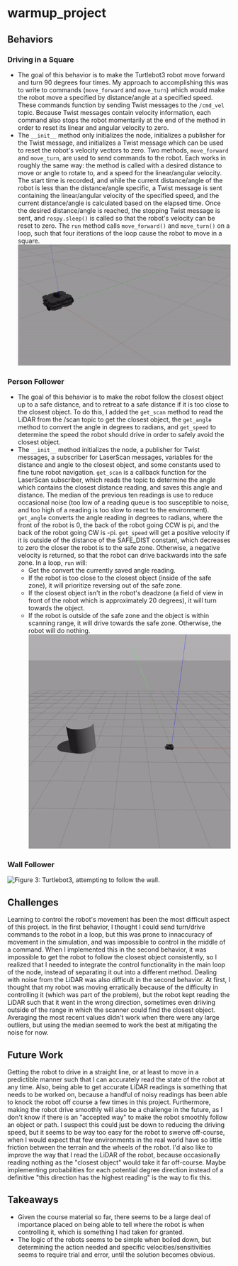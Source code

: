 # warmup_project
## Behaviors
### Driving in a Square
* The goal of this behavior is to make the Turtlebot3 robot move forward and turn 90 degrees four times. My approach to accomplishing this was to write to commands (`move_forward` and `move_turn`) which would make the robot move a specified by distance/angle at a specified speed. These commands function by sending Twist messages to the `/cmd_vel` topic. Because Twist messages contain velocity information, each command also stops the robot momentarily at the end of the method in order to reset its linear and angular velocity to zero.
* The `__init__` method only initializes the node, initializes a publisher for the Twist message, and initializes a Twist message which can be used to reset the robot's velocity vectors to zero. Two methods, `move_forward` and `move_turn`, are used to send commands to the robot. Each works in roughly the same way: the method is called with a desired distance to move or angle to rotate to, and a speed for the linear/angular velocity. The start time is recorded, and while the current distance/angle of the robot is less than the distance/angle specific, a Twist message is sent containing the linear/angular velocity of the specified speed, and the current distance/angle is calculated based on the elapsed time. Once the desired distance/angle is reached, the stopping Twist message is sent, and `rospy.sleep()` is called so that the robot's velocity can be reset to zero. The `run` method calls `move_forward()` and `move_turn()` on a loop, such that four iterations of the loop cause the robot to move in a square.
![Figure 1: Turtlebot3, driving in a "square"](./driving_square.gif)

### Person Follower
* The goal of this behavior is to make the robot follow the closest object up to a safe distance, and to retreat to a safe distance if it is too close to the closest object. To do this, I added the `get_scan` method to read the LiDAR from the /scan topic to get the closest object, the `get_angle` method to convert the angle in degrees to radians, and `get_speed` to determine the speed the robot should drive in order to safely avoid the closest object.
* The `__init__` method initializes the node, a publisher for Twist messages, a subscriber for LaserScan messages, variables for the distance and angle to the closest object, and some constants used to fine tune robot navigation. `get_scan` is a callback function for the LaserScan subscriber, which reads the topic to determine the angle which contains the closest distance reading, and saves this angle and distance. The median of the previous ten readings is use to reduce occasional noise (too low of a reading queue is too susceptible to noise, and too high of a reading is too slow to react to the environment). `get_angle` converts the angle reading in degrees to radians, where the front of the robot is 0, the back of the robot going CCW is pi, and the back of the robot going CW is -pi. `get_speed` will get a positive velocity if it is outside of the distance of the SAFE_DIST constant, which decreases to zero the closer the robot is to the safe zone. Otherwise, a negative velocity is returned, so that the robot can drive backwards into the safe zone. In a loop, `run` will:
  * Get the convert the currently saved angle reading.
  * If the robot is too close to the closest object  (inside of the safe zone), it will prioritize reversing out of the safe zone.
  * If the closest object isn't in the robot's deadzone (a field of view in front of the robot which is approximately 20 degrees), it will turn towards the object.
  * If the robot is outside of the safe zone and the object is within scanning range, it will drive towards the safe zone. Otherwise, the robot will do nothing.
![Figure 2: Turtlebot3, following the closest object outside of a safe distance.](./follow_person.gif)

### Wall Follower
![Figure 3: Turtlebot3, attempting to follow the wall.](./wall_follower.gif)

## Challenges
Learning to control the robot's movement has been the most difficult aspect of this project. In the first behavior, I thought I could send turn/drive commands to the robot in a loop, but this was prone to innaccuracy of movement in the simulation, and was impossible to control in the middle of a command. When I implemented this in the second behavior, it was impossible to get the robot to follow the closest object consistently, so I realized that I needed to integrate the control functionality in the main loop of the node, instead of separating it out into a different method.
Dealing with noise from the LiDAR was also difficult in the second behavior. At first, I thought that my robot was moving erratically because of the difficulty in controlling it (which was part of the problem), but the robot kept reading the LiDAR such that it went in the wrong direction, sometimes even driiving outside of the range in which the scanner could find the closest object. Averaging the most recent values didn't work when there were any large outliers, but using the median seemed to work the best at mitigating the noise for now.

## Future Work
Getting the robot to drive in a straight line, or at least to move in a predictible manner such that I can accurately read the state of the robot at any time. Also, being able to get accurate LiDAR readings is something that needs to be worked on, because a handful of noisy readings has been able to knock the robot off course a few times in this project. Furthermore, making the robot drive smoothly will also be a challenge in the future, as I don't know if there is an "accepted way" to make the robot smoothly follow an object or path. I suspect this could just be down to reducing the driving speed, but it seems to be way too easy for the robot to swerve off-course, when I would expect that few environments in the real world have so little friction between the terrain and the wheels of the robot. I'd also like to improve the way that I read the LiDAR of the robot, because occasionally reading nothing as the "closest object" would take it far off-course. Maybe implementing probabilities for each potential degree direction instead of a definitive "this direction has the highest reading" is the way to fix this.

## Takeaways
* Given the course material so far, there seems to be a large deal of importance placed on being able to tell where the robot is when controlling it, which is something I had taken for granted.
* The logic of the robots seems to be simple when boiled down, but determining the action needed and specific velocities/sensitivities seems to require trial and error, until the solution becomes obvious.  
